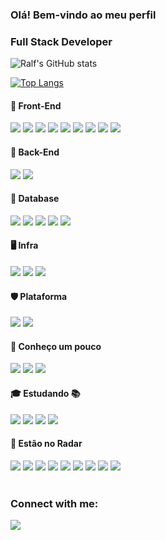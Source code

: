 <!--
https://emojipedia.org/
https://dev.to/envoy_/150-badges-for-github-pnk
-->

### Olá! Bem-vindo ao meu perfil

<h3 align="left">Full Stack Developer</h3>

<div align="left">
  
  ![Ralf's GitHub stats](https://github-readme-stats.vercel.app/api?username=angelorpt&show_icons=true&theme=tokyonight)
  
  [![Top Langs](https://github-readme-stats.vercel.app/api/top-langs/?username=angelorpt&layout=compact&theme=tokyonight)](https://github.com/angelorpt/github-readme-stats)
  
</div>


<h4 align="left">📙 Front-End</h3> 
<div align="left">
  <span>
    <img src="https://img.shields.io/badge/JavaScript-f0db4f?style=for-the-badge&logo=javascript&logoColor=black"/>
    <img src="https://img.shields.io/badge/HTML5-e34c26?style=for-the-badge&logo=html5&logoColor=white"/>
    <img src="https://img.shields.io/badge/CSS3-264de4?style=for-the-badge&logo=css3&logoColor=white"/>
    <img src="https://img.shields.io/badge/Vue.js-35495E?style=for-the-badge&logo=vue.js&logoColor=4FC08D"/>
    <img src="https://img.shields.io/badge/VueX-42b883?style=for-the-badge&logo=vue.js&logoColor=white"/>    
    <img src="https://img.shields.io/badge/Quasar-1976d2?style=for-the-badge&logo=quasar&logoColor=white"/>    
    <img src="https://img.shields.io/badge/Vuetify-29B6F6?style=for-the-badge&logo=vuetify&logoColor=white"/>    
    <img src="https://img.shields.io/badge/Bootstrap-563D7C?style=for-the-badge&logo=bootstrap&logoColor=white"/>  
    <img src="https://img.shields.io/badge/Materialize CSS-CC6699?style=for-the-badge&logo=materializecss&logoColor=white"/>
  </span>
</div>
 
<h4 align="left">📘 Back-End</h3> 
<div align="left">
  <span>
    <img src="https://img.shields.io/badge/Laravel-E34F26?style=for-the-badge&logo=laravel&logoColor=white"/>
    <img src="https://img.shields.io/badge/PHP-8993be?style=for-the-badge&logo=php&logoColor=white"/>
    
  </span>
</div>
 
<h4 align="left">📗 Database</h3> 
<div align="left">
  <span>
    <img src="https://img.shields.io/badge/Oracle-f80000?style=for-the-badge&logo=oracle&logoColor=white"/>
    <img src="https://img.shields.io/badge/MySQL-00758F?style=for-the-badge&logo=mysql&logoColor=white"/>
    <img src="https://img.shields.io/badge/SQLite-07405E?style=for-the-badge&logo=sqlite&logoColor=white"/>
    <img src="https://img.shields.io/badge/ElastSearch-1572B6?style=for-the-badge&logo=elasticsearch&logoColor=white"/>
    <img src="https://img.shields.io/badge/MongoDB-4EA94B?style=for-the-badge&logo=mongodb&logoColor=white"/>
  </span>
</div>  
 
<h4 align="left">🖥️ Infra</h3> 
<div align="left">
  <span>
    <img src="https://img.shields.io/badge/Docker-0db7ed?style=for-the-badge&logo=docker&logoColor=white"/>
    <img src="https://img.shields.io/badge/Windows-0078D6?style=for-the-badge&logo=windows&logoColor=white"/>
    <img src="https://img.shields.io/badge/Ubuntu-E95420?style=for-the-badge&logo=ubuntu&logoColor=white"/>
  </span>
</div>

<h4 align="left">🛡️ Plataforma</h3> 
<div align="left">
  <span>
    <img src="https://img.shields.io/badge/Netlify-00C7B7?style=for-the-badge&logo=netlify&logoColor=white"/>
    <img src="https://img.shields.io/badge/Heroku-430098?style=for-the-badge&logo=heroku&logoColor=white"/>
  </span>
</div>

<h4 align="left">📕 Conheço um pouco</h3> 
<div align="left">
  <span>
    <img src="https://img.shields.io/badge/Python-3776AB?style=for-the-badge&logo=python&logoColor=white"/>
    <img src="https://img.shields.io/badge/Django-092E20?style=for-the-badge&logo=django&logoColor=white"/>
    <img src="https://img.shields.io/badge/C%23-239120?style=for-the-badge&logo=c-sharp&logoColor=white"/>
  </span>
</div>    
 
<h4 align="left">🎓 Estudando 📚</h3> 
<div align="left">
  <span>
    <img src="https://img.shields.io/badge/Node.js-339933?style=for-the-badge&logo=nodedotjs&logoColor=white"/>
    <img src="https://img.shields.io/badge/Express.js-404D59?style=for-the-badge&logo=express&logoColor=white"/>
    <img src="https://img.shields.io/badge/TypeScript-007ACC?style=for-the-badge&logo=typescript&logoColor=white"/> 
    <img src="https://img.shields.io/badge/React-20232A?style=for-the-badge&logo=react&logoColor=61DAFB"/>
  </span>
</div>


<h4 align="left">🚀 Estão no Radar</h3> 
<div align="left">
  <span>
    <img src="https://img.shields.io/badge/RabbitMQ-e34c26?style=for-the-badge&logo=rabbitmq&logoColor=white"/>
    <img src="https://img.shields.io/badge/Apache Kafka-20232A?style=for-the-badge&logo=apachekafka&logoColor=white"/>
    <img src="https://img.shields.io/badge/Jenkins-white?style=for-the-badge&logo=jenkins&logoColor=20232A"/>
    <img src="https://img.shields.io/badge/Go-00ADD8?style=for-the-badge&logo=go&logoColor=white"/>
    <img src="https://img.shields.io/badge/Flutter-02569B?style=for-the-badge&logo=flutter&logoColor=white"/>
    <img src="https://img.shields.io/badge/React_Native-20232A?style=for-the-badge&logo=react&logoColor=61DAFB"/>
    <img src="https://img.shields.io/badge/Ruby-CC342D?style=for-the-badge&logo=ruby&logoColor=white"/>
    <img src="https://img.shields.io/badge/Amazon_AWS-232F3E?style=for-the-badge&logo=amazon-aws&logoColor=white"/>
    <img src="https://img.shields.io/badge/Google_Cloud-4285F4?style=for-the-badge&logo=google-cloud&logoColor=white"/>
  </span>
</div>

 
</br>

<div align="left">
  <h3 align="left">Connect with me:</h3>

  <a href="https://www.linkedin.com/in/angelorpt/" align="center">
    <img src="https://img.shields.io/badge/LinkedIn-0077B5?style=for-the-badge&logo=linkedin&logoColor=white"/>
  </a>
</div>

</br>


